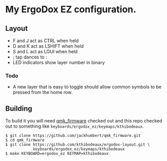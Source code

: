 # My ErgoDox EZ configuration.

## Layout
* F and J act as CTRL when held
* D and K act as LSHIFT when held
* S and L act as LGUI when held
* ; tap dances to :
* LED indicators show layer number in binary

### Todo
* A new layer that is easy to toggle should allow common symbols to be pressed from the home row.

## Building

To build it you will need [qmk_firmware][qmk] checked out and this repo checked
out to something like `keyboards/ergodox_ez/keymaps/kthibodeaux`.

 [qmk]: https://github.com/jackhumbert/qmk_firmware

```
$ git clone https://github.com/jackhumbert/qmk_firmware.git
$ cd qmk_firmware
$ git clone https://github.com/kthibodeaux/ergodox-layout.git \
            keyboards/ergodox_ez/keymaps/kthibodeaux
$ make KEYBOARD=ergodox_ez KEYMAP=kthibodeaux
```
